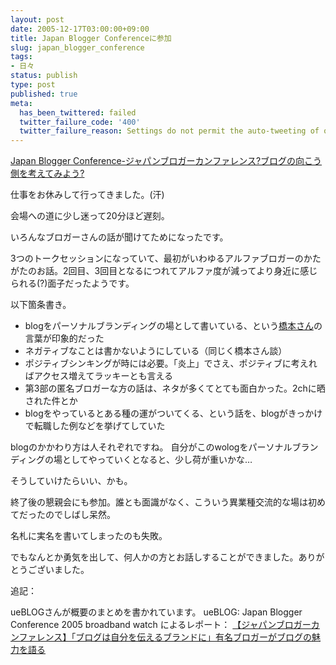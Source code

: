 ```yaml
---
layout: post
date: 2005-12-17T03:00:00+09:00
title: Japan Blogger Conferenceに参加
slug: japan_blogger_conference
tags:
- 日々
status: publish
type: post
published: true
meta:
  has_been_twittered: failed
  twitter_failure_code: '400'
  twitter_failure_reason: Settings do not permit the auto-tweeting of old posts
---
```

<a href="http://bloggerconference.jp/" title="Japan Blogger Conference-ジャパンブロガーカンファレンス?ブログの向こう側を考えてみよう?">Japan Blogger Conference-ジャパンブロガーカンファレンス?ブログの向こう側を考えてみよう?</a>

仕事をお休みして行ってきました。(汗)

会場への道に少し迷って20分ほど遅刻。

いろんなブロガーさんの話が聞けてためになったです。

3つのトークセッションになっていて、最初がいわゆるアルファブロガーのかたがたのお話。2回目、3回目となるにつれてアルファ度が減ってより身近に感じられる(?)面子だったようです。

以下箇条書き。

- blogをパーソナルブランディングの場として書いている、という<a href="http://www.ringolab.com/note/daiya/">橋本さん</a>の言葉が印象的だった
- ネガティブなことは書かないようにしている（同じく橋本さん談）
- ポジティブシンキングが時には必要。「炎上」でさえ、ポジティブに考えればアクセス増えてラッキーとも言える
- 第3部の匿名ブロガーな方の話は、ネタが多くてとても面白かった。2chに晒された件とか
- blogをやっているとある種の運がついてくる、という話を、blogがきっかけで転職した例などを挙げてしていた

blogのかかわり方は人それぞれですね。
自分がこのwologをパーソナルブランディングの場としてやっていくとなると、少し荷が重いかな…

そうしていけたらいい、かも。

<!--more-->
終了後の懇親会にも参加。誰とも面識がなく、こういう異業種交流的な場は初めてだったのでしばし呆然。

名札に実名を書いてしまったのも失敗。

でもなんとか勇気を出して、何人かの方とお話しすることができました。ありがとうございました。

追記：

ueBLOGさんが概要のまとめを書かれています。
ueBLOG: Japan Blogger Conference 2005
broadband watch によるレポート：
<a href="http://bb.watch.impress.co.jp/cda/event/12253.html" title="【ジャパンブロガーカンファレンス】「ブログは自分を伝えるブランドに」有名ブロガーがブログの魅力を語る">【ジャパンブロガーカンファレンス】「ブログは自分を伝えるブランドに」有名ブロガーがブログの魅力を語る</a>
